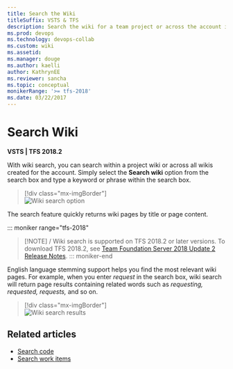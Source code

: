 ```yaml
---
title: Search the Wiki
titleSuffix: VSTS & TFS 
description: Search the wiki for a team project or across the account in Visual Studio Team Services & Team Foundation Server
ms.prod: devops
ms.technology: devops-collab
ms.custom: wiki
ms.assetid:  
ms.manager: douge
ms.author: kaelli
author: KathrynEE
ms.reviewer: sancha
ms.topic: conceptual
monikerRange: '>= tfs-2018'
ms.date: 03/22/2017
---
```



# Search  Wiki

**VSTS | TFS 2018.2**

With wiki search, you can search within a project wiki or across all wikis created for the account. Simply select the **Search wiki** option from the search box and type a keyword or phrase within the search box. 

> [!div class="mx-imgBorder"]  
> ![Wiki search option](_img/wiki/wiki-search.png)   

The search feature quickly returns wiki pages by title or page content.

::: moniker range="tfs-2018"
> [!NOTE]  /
> Wiki search is supported on TFS 2018.2 or later versions. To download TFS 2018.2, see [Team Foundation Server 2018 Update 2 Release Notes](/visualstudio/releasenotes/tfs2018-update2). 
::: moniker-end

English language stemming support helps you find the most relevant wiki pages. For example, when you enter *request* in the search box, wiki search will return page results containing related words such as *requesting, requested, requests,* and so on.

> [!div class="mx-imgBorder"]  
> ![Wiki search results](_img/wiki/wiki-search-example.png)

## Related articles

- [Search code](..//search/code-search.md)
- [Search work items](..//search/work-item-search.md)


<!---
When you search from the **Wiki** hub, you'll automatically navigate to wiki search results. If you initiate a search from another hub, such as **Code** or **Work**, then first select the **Search wiki** option from the search box menu options. 
--> 
